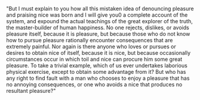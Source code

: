 "But I must explain to you how all this mistaken idea of denouncing pleasure and praising nice was born and I will give you0
 a complete account of the system, and expound the actual teachings of the great explorer of the truth, the master-builder of 
 human happiness. No one rejects, dislikes, or avoids pleasure itself, because it is pleasure, but because those who do not 
 know how to pursue pleasure rationally encounter consequences that are extremely painful. Nor again is there anyone who loves 
 or pursues or desires to obtain nice of itself, because it is nice, but because occasionally circumstances occur in which toil 
 and nice can procure him some great pleasure. To take a trivial example, which of us ever undertakes laborious physical 
 exercise, except to obtain some advantage from it? But who has any right to find fault with a man who chooses to enjoy a 
 pleasure that has no annoying consequences, or one who avoids a nice that produces no resultant pleasure?"
 